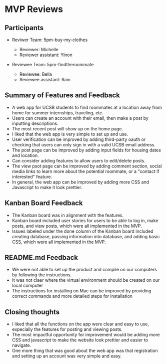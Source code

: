 # MVP Reviews
## Participants
* Reviwer Team: 5pm-buy-my-clothes
  * Reviewer: Michelle
  * Reviewer assistant: Yinon

* Reviewee Team: 5pm-findtheroommate
  * Reviewee: Bella
  * Reviewee assistant: Rain

## Summary of Features and Feedback
* A web app for UCSB students to find roommates at a location away from home for summer internships, traveling, etc. 
* Users can create an account with their email, then make a post by inputting descriptions.
* The most recent post will show up on the home page.
* I liked that the web app is very simple to set up and use.
* User verification can be improved by adding third-party oauth or checking that users can only sign in with a valid UCSB email address.
* The post page can be improved by adding input fields for housing dates and location.
* Can consider adding features to allow users to edit/delete posts.
* The view psot page can be improved by adding comment section, social media links to learn more about the potential roommate, or a "contact if interested" feature.
* In general, the web app can be improved by adding more CSS and Javascript to make it look prettier.

## Kanban Board Feedback
* The Kanban board was in alignment with the features.
* Kanban board included user stories for users to be able to log in, make posts, and view posts, which were all implemented in the MVP. 
* Issues labeled under the done column of the Kanban board included creating database, passing information into database, and adding basic CSS, which were all implemented in the MVP.

## README.md Feedback
* We were not able to set up the product and compile on our computers by following the instructions.
* It was not claer where the virtual environment should be created on our local computer
* The instructions for installing on Mac can be improved by providing correct commands and more detailed steps for installation


## Closing thoughts
* I liked that all the functions on the app were clear and easy to use, expecially the features for posting and viewing posts.
* The most impactful opportunity for improvement would be adding more CSS and javascript to make the website look prettier and easier to navigate.
* One more thing that was good about the web app was that registration and setting up an account was very simple and easy.
